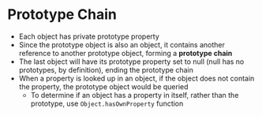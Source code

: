 # Prototype Chain

- Each object has private prototype property
- Since the prototype object is also an object, it contains another
  reference to another prototype object, forming a **prototype chain**
- The last object will have its prototype property set to null
  (null has no prototypes, by definition), ending the prototype chain
- When a property is looked up in an object, if the object does not contain
  the property, the prototype object would be queried
  - To determine if an object has a property in itself, rather than
    the prototype, use `Object.hasOwnProperty` function
